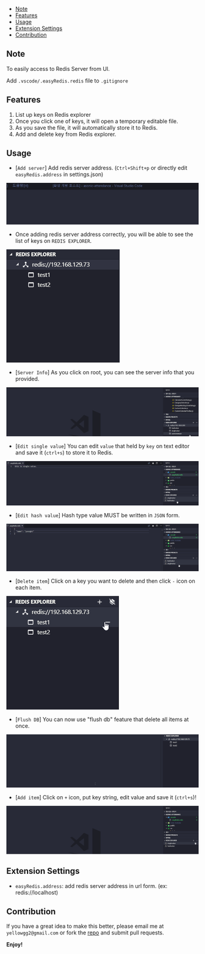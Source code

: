 <!-- TOC -->

- [Note](#note)
- [Features](#features)
- [Usage](#usage)
- [Extension Settings](#extension-settings)
- [Contribution](#contribution)

<!-- /TOC -->

## Note

To easily access to Redis Server from UI.

Add `.vscode/.easyRedis.redis` file to `.gitignore`

## Features

1. List up keys on Redis explorer
2. Once you click one of keys, it will open a temporary editable file.
3. As you save the file, it will automatically store it to Redis.
4. Add and delete key from Redis explorer.

## Usage

- [`Add server`] Add redis server address. (`Ctrl+Shift+p` or directly edit `easyRedis.address` in settings.json)

![add redis server](images/addredisserver.gif)

- Once adding redis server address correctly, you will be able to see the list of keys on `REDIS EXPLORER`.

![redis explorer](images/redisexplorer.png)

- [`Server Info`] As you click on root, you can see the server info that you provided.

![server info](images/serverinfo.gif)

- [`Edit single value`] You can edit `value` that held by `key` on text editor and save it (`ctrl+s`) to store it to Redis.

![edit single item](images/editsingle.gif)

- [`Edit hash value`] Hash type value MUST be written in `JSON` form.

![edit hash item](images/edithash.gif)

- [`Delete item`] Click on a key you want to delete and then click `-` icon on each item.

![delete item](images/deleteitem.gif)

- [`Flush DB`] You can now use "flush db" feature that delete all items at once.

![flush item](images/flushdb.gif)

- [`Add item`] Click on `+` icon, put key string, edit value and save it (`ctrl+s`)!

![add item](images/additem.gif)

## Extension Settings

- `easyRedis.address`: add redis server address in url form. (ex: redis://localhost)

## Contribution

If you have a great idea to make this better, please email me at `yellowgg2@gmail.com` or fork the [repo](https://github.com/yellowgg2/easy-redis) and submit pull requests.

**Enjoy!**
